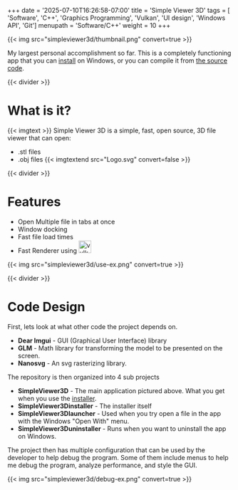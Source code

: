 +++
date = '2025-07-10T16:26:58-07:00'
title = 'Simple Viewer 3D'
tags = [ 'Software', 'C++', 'Graphics Programming', 'Vulkan', 'UI design', 'Windows API', 'Git']
menupath = 'Software/C++'
weight = 10
+++

{{< img src="simpleviewer3d/thumbnail.png" convert=true >}}

My largest personal accomplishment so far. This is a completely functioning 
app that you can [install](https://simpleviewer3d.netlify.app/) on Windows, 
or you can compile it from [the source code](https://github.com/Zachhaaa/SimpleViewer3D).

{{< divider >}}

# What is it? 

{{< imgtext >}}
Simple Viewer 3D is a simple, fast, open source, 3D file viewer that can open:

 - .stl files
 - .obj files
{{< imgtextend src="Logo.svg" convert=false >}}

{{< divider >}}

# Features 

 - Open Multiple file in tabs at once
 - Window docking
 - Fast file load times
 - Fast Renderer using <img src="vulkan.svg" alt="vulkan" style="height: 28px">

{{< img src="simpleviewer3d/use-ex.png" convert=true >}}

{{< divider >}}

# Code Design

First, lets look at what other code the project depends on.

 - **Dear Imgui** - GUI (Graphical User Interface) library
 - **GLM** - Math library for transforming the model to be presented on the screen.
 - **Nanosvg** - An svg rasterizing library.

The repository is then organized into 4 sub projects

 - **SimpleViewer3D** - The main application pictured above. What you get when you use the [installer](https://simpleviewer3d.netlify.app/).
 - **SimpleViewer3Dinstaller** - The installer itself
 - **SimpleViewer3Dlauncher** - Used when you try open a file in the app with the Windows "Open With" menu.
 - **SimpleViewer3Duninstaller** - Runs when you want to uninstall the app on Windows.

The project then has multiple configuration that can be used by the developer to help debug the program. 
Some of them include menus to help me debug the program, analyze performance, and style the GUI.

{{< img src="simpleviewer3d/debug-ex.png" convert=true >}}
